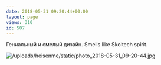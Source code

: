 ```yaml
---
date: 2018-05-31 09:20:44+00:00
layout: page
views: 310
id: 507
---
```


Гениальный и смелый дизайн. Smells like Skoltech spirit.



![/uploads/heisenme/static/photo_2018-05-31_09-20-44.jpg](/uploads/heisenme/static/photo_2018-05-31_09-20-44.jpg)
